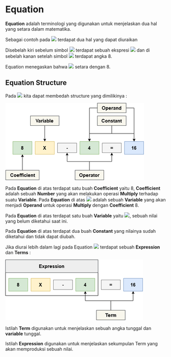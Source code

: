 # Equation

**Equation** adalah terminologi yang digunakan untuk menjelaskan dua hal yang setara dalam matematika.

Sebagai contoh pada <img src="https://render.githubusercontent.com/render/math?math=X%2b4=8"> terdapat dua hal yang dapat diuraikan

Disebelah kiri sebelum simbol <img src="https://render.githubusercontent.com/render/math?math=="> terdapat sebuah ekspresi <img src="https://render.githubusercontent.com/render/math?math=X%2b4"> dan di sebelah kanan setelah simbol <img src="https://render.githubusercontent.com/render/math?math=="> terdapat angka 8.

Equation menegaskan bahwa <img src="https://render.githubusercontent.com/render/math?math=X%2b4"> setara dengan 8.

## Equation Structure 

Pada <img src="https://render.githubusercontent.com/render/math?math=8X-4=16"> kita dapat membedah structure yang dimilikinya :  
  
  <img src="assets/Equation Structure.png">

Pada **Equation** di atas terdapat satu buah **Coefficient** yaitu 8, **Coefficient** adalah sebuah **Number** yang akan melakukan operasi **Multiply** terhadap suatu **Variable**. Pada **Equation** di atas <img src="https://render.githubusercontent.com/render/math?math=X"> adalah sebuah **Variable** yang akan menjadi **Operand** untuk operasi **Multiply** dengan **Coefficient** 8.

Pada **Equation** di atas terdapat satu buah **Variable** yaitu <img src="https://render.githubusercontent.com/render/math?math=X">, sebuah nilai yang belum diketahui saat ini.

Pada **Equation** di atas terdapat dua buah **Constant** yang nilainya sudah diketahui dan tidak dapat diubah.

Jika diurai lebih dalam lagi pada Equation <img src="https://render.githubusercontent.com/render/math?math=8X-4=16"> terdapat sebuah **Expression** dan **Terms** :

  <img src="assets/Equation-Expression.png">  
  
Istilah **Term** digunakan untuk menjelaskan sebuah angka tunggal dan **variable** tunggal.  

Istilah **Expression** digunakan untuk menjelaskan sekumpulan Term yang akan memproduksi sebuah nilai.
